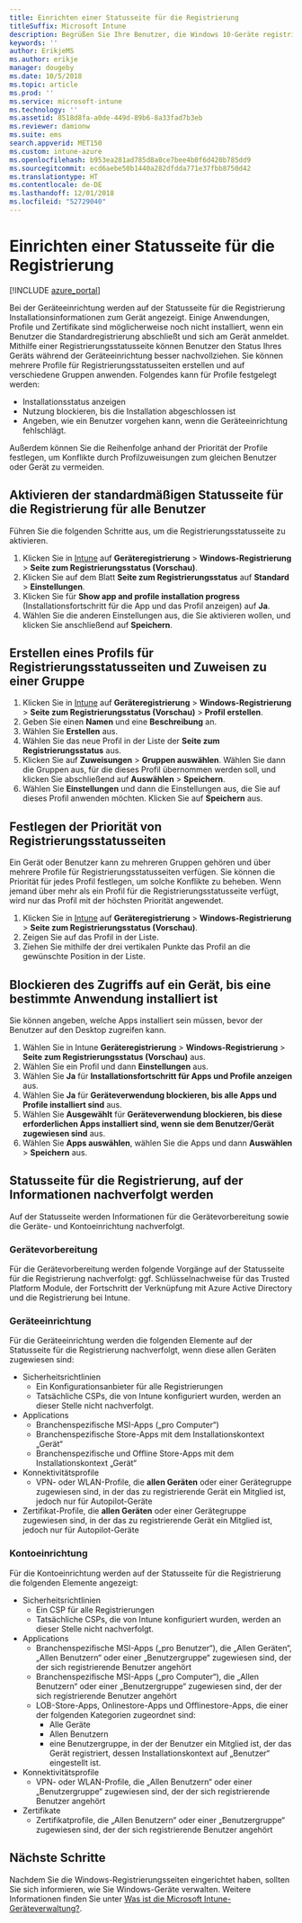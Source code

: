 ```yaml
---
title: Einrichten einer Statusseite für die Registrierung
titleSuffix: Microsoft Intune
description: Begrüßen Sie Ihre Benutzer, die Windows 10-Geräte registrieren.
keywords: ''
author: ErikjeMS
ms.author: erikje
manager: dougeby
ms.date: 10/5/2018
ms.topic: article
ms.prod: ''
ms.service: microsoft-intune
ms.technology: ''
ms.assetid: 8518d8fa-a0de-449d-89b6-8a33fad7b3eb
ms.reviewer: damionw
ms.suite: ems
search.appverid: MET150
ms.custom: intune-azure
ms.openlocfilehash: b953ea281ad785d8a0ce7bee4b0f6d420b785dd9
ms.sourcegitcommit: ecd6aebe50b1440a282dfdda771e37fbb8750d42
ms.translationtype: HT
ms.contentlocale: de-DE
ms.lasthandoff: 12/01/2018
ms.locfileid: "52729040"
---
```

# <a name="set-up-an-enrollment-status-page"></a>Einrichten einer Statusseite für die Registrierung
 
[!INCLUDE [azure_portal](./includes/azure_portal.md)]
 
Bei der Geräteeinrichtung werden auf der Statusseite für die Registrierung Installationsinformationen zum Gerät angezeigt. Einige Anwendungen, Profile und Zertifikate sind möglicherweise noch nicht installiert, wenn ein Benutzer die Standardregistrierung abschließt und sich am Gerät anmeldet. Mithilfe einer Registrierungsstatusseite können Benutzer den Status Ihres Geräts während der Geräteeinrichtung besser nachvollziehen. Sie können mehrere Profile für Registrierungsstatusseiten erstellen und auf verschiedene Gruppen anwenden. Folgendes kann für Profile festgelegt werden:
- Installationsstatus anzeigen
- Nutzung blockieren, bis die Installation abgeschlossen ist
- Angeben, wie ein Benutzer vorgehen kann, wenn die Geräteeinrichtung fehlschlägt.

Außerdem können Sie die Reihenfolge anhand der Priorität der Profile festlegen, um Konflikte durch Profilzuweisungen zum gleichen Benutzer oder Gerät zu vermeiden.

 
## <a name="turn-on-default-enrollment-status-page-for-all-users"></a>Aktivieren der standardmäßigen Statusseite für die Registrierung für alle Benutzer

Führen Sie die folgenden Schritte aus, um die Registrierungsstatusseite zu aktivieren.
 
1. Klicken Sie in [Intune](https://aka.ms/intuneportal) auf **Geräteregistrierung** > **Windows-Registrierung** > **Seite zum Registrierungsstatus (Vorschau)**.
2. Klicken Sie auf dem Blatt **Seite zum Registrierungsstatus** auf **Standard** > **Einstellungen**.
3. Klicken Sie für **Show app and profile installation progress** (Installationsfortschritt für die App und das Profil anzeigen) auf **Ja**.
4. Wählen Sie die anderen Einstellungen aus, die Sie aktivieren wollen, und klicken Sie anschließend auf **Speichern**.

## <a name="create-enrollment-status-page-profile-and-assign-to-a-group"></a>Erstellen eines Profils für Registrierungsstatusseiten und Zuweisen zu einer Gruppe

1. Klicken Sie in [Intune](https://aka.ms/intuneportal) auf **Geräteregistrierung** > **Windows-Registrierung** > **Seite zum Registrierungsstatus (Vorschau)** > **Profil erstellen**.
2. Geben Sie einen **Namen** und eine **Beschreibung** an.
3. Wählen Sie **Erstellen** aus.
4. Wählen Sie das neue Profil in der Liste der **Seite zum Registrierungsstatus** aus.
5. Klicken Sie auf **Zuweisungen** > **Gruppen auswählen**. Wählen Sie dann die Gruppen aus, für die dieses Profil übernommen werden soll, und klicken Sie abschließend auf **Auswählen** > **Speichern**.
6. Wählen Sie **Einstellungen** und dann die Einstellungen aus, die Sie auf dieses Profil anwenden möchten. Klicken Sie auf **Speichern** aus.

## <a name="set-the-enrollment-status-page-priority"></a>Festlegen der Priorität von Registrierungsstatusseiten

Ein Gerät oder Benutzer kann zu mehreren Gruppen gehören und über mehrere Profile für Registrierungsstatusseiten verfügen. Sie können die Priorität für jedes Profil festlegen, um solche Konflikte zu beheben. Wenn jemand über mehr als ein Profil für die Registrierungsstatusseite verfügt, wird nur das Profil mit der höchsten Priorität angewendet.

1. Klicken Sie in [Intune](https://aka.ms/intuneportal) auf **Geräteregistrierung** > **Windows-Registrierung** > **Seite zum Registrierungsstatus (Vorschau)**.
2. Zeigen Sie auf das Profil in der Liste.
3. Ziehen Sie mithilfe der drei vertikalen Punkte das Profil an die gewünschte Position in der Liste.

## <a name="block-access-to-a-device-until-a-specific-application-is-installed"></a>Blockieren des Zugriffs auf ein Gerät, bis eine bestimmte Anwendung installiert ist

Sie können angeben, welche Apps installiert sein müssen, bevor der Benutzer auf den Desktop zugreifen kann.

1. Wählen Sie in Intune **Geräteregistrierung** > **Windows-Registrierung** > **Seite zum Registrierungsstatus (Vorschau)** aus.
2. Wählen Sie ein Profil und dann **Einstellungen** aus.
3. Wählen Sie **Ja** für **Installationsfortschritt für Apps und Profile anzeigen** aus.
4. Wählen Sie **Ja** für **Geräteverwendung blockieren, bis alle Apps und Profile installiert sind** aus.
5. Wählen Sie **Ausgewählt** für **Geräteverwendung blockieren, bis diese erforderlichen Apps installiert sind, wenn sie dem Benutzer/Gerät zugewiesen sind** aus.
 6. Wählen Sie **Apps auswählen**, wählen Sie die Apps und dann **Auswählen** > **Speichern** aus.

## <a name="enrollment-status-page-tracking-information"></a>Statusseite für die Registrierung, auf der Informationen nachverfolgt werden

Auf der Statusseite werden Informationen für die Gerätevorbereitung sowie die Geräte- und Kontoeinrichtung nachverfolgt.

### <a name="device-preparation"></a>Gerätevorbereitung

Für die Gerätevorbereitung werden folgende Vorgänge auf der Statusseite für die Registrierung nachverfolgt: ggf. Schlüsselnachweise für das Trusted Platform Module, der Fortschritt der Verknüpfung mit Azure Active Directory und die Registrierung bei Intune.

### <a name="device-setup"></a>Geräteeinrichtung

Für die Geräteeinrichtung werden die folgenden Elemente auf der Statusseite für die Registrierung nachverfolgt, wenn diese allen Geräten zugewiesen sind:
- Sicherheitsrichtlinien
    - Ein Konfigurationsanbieter für alle Registrierungen
    - Tatsächliche CSPs, die von Intune konfiguriert wurden, werden an dieser Stelle nicht nachverfolgt.
- Applications
    - Branchenspezifische MSI-Apps („pro Computer“)
    - Branchenspezifische Store-Apps mit dem Installationskontext „Gerät“
    - Branchenspezifische und Offline Store-Apps mit dem Installationskontext „Gerät“
- Konnektivitätsprofile
    - VPN- oder WLAN-Profile, die **allen Geräten** oder einer Gerätegruppe zugewiesen sind, in der das zu registrierende Gerät ein Mitglied ist, jedoch nur für Autopilot-Geräte
- Zertifikat-Profile, die **allen Geräten** oder einer Gerätegruppe zugewiesen sind, in der das zu registrierende Gerät ein Mitglied ist, jedoch nur für Autopilot-Geräte

### <a name="account-setup"></a>Kontoeinrichtung
Für die Kontoeinrichtung werden auf der Statusseite für die Registrierung die folgenden Elemente angezeigt:
- Sicherheitsrichtlinien
    - Ein CSP für alle Registrierungen
    - Tatsächliche CSPs, die von Intune konfiguriert wurden, werden an dieser Stelle nicht nachverfolgt.
- Applications
    - Branchenspezifische MSI-Apps („pro Benutzer“), die „Allen Geräten“, „Allen Benutzern“ oder einer „Benutzergruppe“ zugewiesen sind, der der sich registrierende Benutzer angehört
    - Branchenspezifische MSI-Apps („pro Computer“), die „Allen Benutzern“ oder einer „Benutzergruppe“ zugewiesen sind, der der sich registrierende Benutzer angehört
    - LOB-Store-Apps, Onlinestore-Apps und Offlinestore-Apps, die einer der folgenden Kategorien zugeordnet sind:
        - Alle Geräte
        - Allen Benutzern
        - eine Benutzergruppe, in der der Benutzer ein Mitglied ist, der das Gerät registriert, dessen Installationskontext auf „Benutzer“ eingestellt ist.
- Konnektivitätsprofile
    - VPN- oder WLAN-Profile, die „Allen Benutzern“ oder einer „Benutzergruppe“ zugewiesen sind, der der sich registrierende Benutzer angehört
- Zertifikate
    - Zertifikatprofile, die „Allen Benutzern“ oder einer „Benutzergruppe“ zugewiesen sind, der der sich registrierende Benutzer angehört

## <a name="next-steps"></a>Nächste Schritte
Nachdem Sie die Windows-Registrierungsseiten eingerichtet haben, sollten Sie sich informieren, wie Sie Windows-Geräte verwalten. Weitere Informationen finden Sie unter [Was ist die Microsoft Intune-Geräteverwaltung?](https://docs.microsoft.com/intune/device-management).
